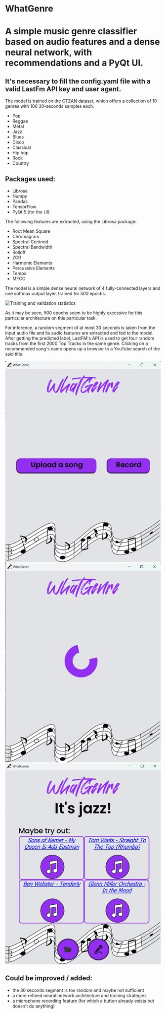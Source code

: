 # WhatGenre
# A simple music genre classifier based on audio features and a dense neural network, with recommendations and a PyQt UI.


## It's necessary to fill the config.yaml file with a valid LastFm API key and user agent.

The model is trained on the GTZAN dataset, which offers a collection of 10 genres with 100 30-seconds samples each.
- Pop
- Reggae
- Metal
- Jazz
- Blues
- Disco
- Classical
- Hip hop
- Rock
- Country

## Packages used:
- Librosa
- Numpy
- Pandas
- TensorFlow
- PyQt 5 (for the UI)

The following features are extracted, using the Librosa package:
- Root Mean Square
- Chromagram
- Spectral Centroid
- Spectral Bandwidth
- Rolloff
- ZCR
- Harmonic Elements
- Percussive Elements
- Tempo
- MFCC

The model is a simple dense neural network of 4 fully-connected layers and one softmax output layer, trained for 500 epochs.

![Training and validation statistics](https://github.com/buni-alex/WhatGenre/blob/main/Resources/training.png)

As it may be seen, 500 epochs seem to be highly excessive for this particular architecture on this particular task.

For inference, a random segment of at most 30 seconds is taken from the input audio file and its audio features are extracted and fed to the model.
After getting the predicted label, LastFM's API is used to get four random tracks from the first 2000 Top Tracks in the same genre. Clicking on a recommended song's name opens up a browser to a YouTube search of the said title. 

![Main Window at start](https://github.com/buni-alex/WhatGenre/blob/main/Resources/example1.png)
![Loading animation](https://github.com/buni-alex/WhatGenre/blob/main/Resources/example2.png)
![Result Window](https://github.com/buni-alex/WhatGenre/blob/main/Resources/example3.png)

## Could be improved / added:
- the 30 seconds segment is too random and maybe not sufficient
- a more refined neural network architecture and training strategies
- a microphone recording feature (for which a button already exists but doesn't do anything)




